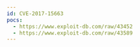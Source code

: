 ```yaml
---
id: CVE-2017-15663
pocs:
  - https://www.exploit-db.com/raw/43452
  - https://www.exploit-db.com/raw/43589
---
```

